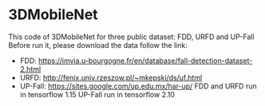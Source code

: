 # 3DMobileNet
This code of 3DMobileNet for three public dataset: FDD, URFD and UP-Fall
Before run it, please download the data follow the link:
  - FDD:      https://imvia.u-bourgogne.fr/en/database/fall-detection-dataset-2.html
  - URFD:     http://fenix.univ.rzeszow.pl/~mkepski/ds/uf.html
  - UP-Fall:  https://sites.google.com/up.edu.mx/har-up/
FDD and URFD run in tensorflow 1.15
UP-Fall run in tensorflow 2.10

